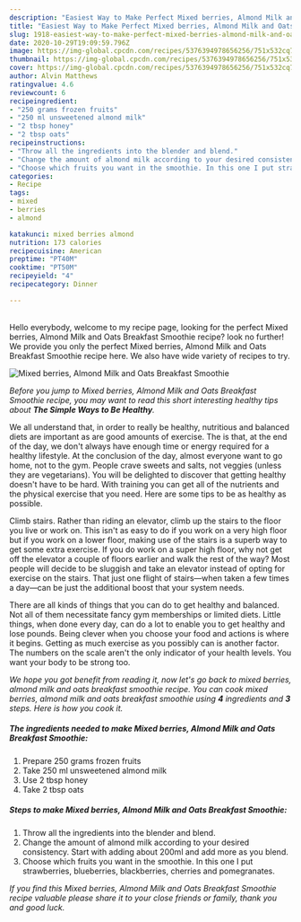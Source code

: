 ```yaml
---
description: "Easiest Way to Make Perfect Mixed berries, Almond Milk and Oats Breakfast Smoothie"
title: "Easiest Way to Make Perfect Mixed berries, Almond Milk and Oats Breakfast Smoothie"
slug: 1918-easiest-way-to-make-perfect-mixed-berries-almond-milk-and-oats-breakfast-smoothie
date: 2020-10-29T19:09:59.796Z
image: https://img-global.cpcdn.com/recipes/5376394978656256/751x532cq70/mixed-berries-almond-milk-and-oats-breakfast-smoothie-recipe-main-photo.jpg
thumbnail: https://img-global.cpcdn.com/recipes/5376394978656256/751x532cq70/mixed-berries-almond-milk-and-oats-breakfast-smoothie-recipe-main-photo.jpg
cover: https://img-global.cpcdn.com/recipes/5376394978656256/751x532cq70/mixed-berries-almond-milk-and-oats-breakfast-smoothie-recipe-main-photo.jpg
author: Alvin Matthews
ratingvalue: 4.6
reviewcount: 6
recipeingredient:
- "250 grams frozen fruits"
- "250 ml unsweetened almond milk"
- "2 tbsp honey"
- "2 tbsp oats"
recipeinstructions:
- "Throw all the ingredients into the blender and blend."
- "Change the amount of almond milk according to your desired consistency. Start with adding about 200ml and add more as you blend."
- "Choose which fruits you want in the smoothie. In this one I put strawberries, blueberries, blackberries, cherries and pomegranates."
categories:
- Recipe
tags:
- mixed
- berries
- almond

katakunci: mixed berries almond 
nutrition: 173 calories
recipecuisine: American
preptime: "PT40M"
cooktime: "PT50M"
recipeyield: "4"
recipecategory: Dinner

---
```

<br>
Hello everybody, welcome to my recipe page, looking for the perfect Mixed berries, Almond Milk and Oats Breakfast Smoothie recipe? look no further! We provide you only the perfect Mixed berries, Almond Milk and Oats Breakfast Smoothie recipe here. We also have wide variety of recipes to try.
<br>


![Mixed berries, Almond Milk and Oats Breakfast Smoothie](https://img-global.cpcdn.com/recipes/5376394978656256/751x532cq70/mixed-berries-almond-milk-and-oats-breakfast-smoothie-recipe-main-photo.jpg)

<i>Before you jump to Mixed berries, Almond Milk and Oats Breakfast Smoothie recipe, you may want to read this short interesting healthy tips about <strong>The Simple Ways to Be Healthy</strong>.</i>

We all understand that, in order to really be healthy, nutritious and balanced diets are important as are good amounts of exercise. The  is that, at the end of the day, we don't always have enough time or energy required for a healthy lifestyle. At the conclusion of the day, almost everyone want to go home, not to the gym. People crave sweets and salts, not veggies (unless they are vegetarians). You will be delighted to discover that getting healthy doesn't have to be hard. With training you can get all of the nutrients and the physical exercise that you need. Here are some tips to be as healthy as possible.

Climb stairs. Rather than riding an elevator, climb up the stairs to the floor you live or work on. This isn't as easy to do if you work on a very high floor but if you work on a lower floor, making use of the stairs is a superb way to get some extra exercise. If you do work on a super high floor, why not get off the elevator a couple of floors earlier and walk the rest of the way? Most people will decide to be sluggish and take an elevator instead of opting for exercise on the stairs. That just one flight of stairs—when taken a few times a day—can be just the additional boost that your system needs. 

There are all kinds of things that you can do to get healthy and balanced. Not all of them necessitate fancy gym memberships or limited diets. Little things, when done every day, can do a lot to enable you to get healthy and lose pounds. Being clever when you choose your food and actions is where it begins. Getting as much exercise as you possibly can is another factor. The numbers on the scale aren't the only indicator of your health levels. You want your body to be strong too. 


<i>We hope you got benefit from reading it, now let's go back to mixed berries, almond milk and oats breakfast smoothie recipe. You can cook mixed berries, almond milk and oats breakfast smoothie using <strong>4</strong> ingredients and <strong>3</strong> steps. Here is how you cook it.
</i>

##### The ingredients needed to make Mixed berries, Almond Milk and Oats Breakfast Smoothie:

1. Prepare 250 grams frozen fruits
1. Take 250 ml unsweetened almond milk
1. Use 2 tbsp honey
1. Take 2 tbsp oats


##### Steps to make Mixed berries, Almond Milk and Oats Breakfast Smoothie:

1. Throw all the ingredients into the blender and blend.
1. Change the amount of almond milk according to your desired consistency. Start with adding about 200ml and add more as you blend.
1. Choose which fruits you want in the smoothie. In this one I put strawberries, blueberries, blackberries, cherries and pomegranates.


<i>If you find this Mixed berries, Almond Milk and Oats Breakfast Smoothie recipe valuable please share it to your close friends or family, thank you and good luck.</i>
